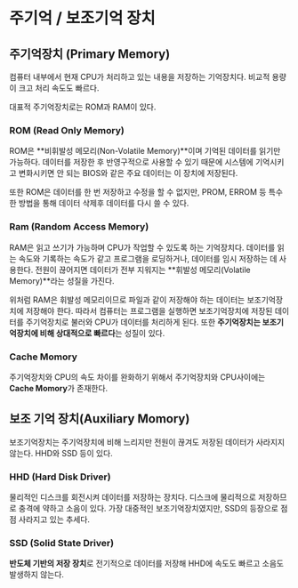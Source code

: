 # 주기억 / 보조기억 장치

## 주기억장치 (Primary Memory)

컴퓨터 내부에서 현재 CPU가 처리하고 있는 내용을 저장하는 기억장치다. 비교적 용량이 크고 처리 속도도 빠르다.

대표적 주기억장치로는 ROM과 RAM이 있다.

### ROM (Read Only Memory)

ROM은 **비휘발성 메모리(Non-Volatile Memory)**이며 기억된 데이터를 읽기만 가능하다. 데이터를 저장한 후 반영구적으로 사용할 수 있기 때문에 시스템에 기억시키고 변화시키면 안 되는 BIOS와 같은 주요 데이터는 이 장치에 저장된다.

또한 ROM은 데이터를 한 번 저장하고 수정을 할 수 없지만, PROM, ERROM 등 특수한 방법을 통해 데이터 삭제후 데이터를 다시 쓸 수 있다.

### Ram (Random Access Memory)

RAM은 읽고 쓰기가 가능하며 CPU가 작업할 수 있도록 하는 기억장치다. 데이터를 읽는 속도와 기록하는 속도가 같고 프로그램을 로딩하거나, 데이터를 임시 저장하는 데 사용한다. 전원이 끊어지면 데이터가 전부 지워지는 **휘발성 메모리(Volatile Memory)**라는 성질을 가진다.

위처럼 RAM은 휘발성 메모리이므로 파일과 같이 저장해야 하는 데이터는 보조기억장치에 저장해야 한다. 따라서 컴퓨터는 프로그램을 실행하면 보조기억장치에 저장된 데이터를 주기억장치로 불러와 CPU가 데이터를 처리하게 된다. 또한 **주기억장치는 보조기억장치에 비해 상대적으로 빠르다**는 성질이 있다.

### Cache Momory
주기억장치와 CPU의 속도 차이를 완화하기 위해서 주기억장치와 CPU사이에는 **Cache Momory**가 존재한다.

## 보조 기억 장치(Auxiliary Momory)

보조기억장치는 주기억장치에 비해 느리지만 전원이 끊겨도 저장된 데이터가 사라지지 않는다. HHD와 SSD 등이 있다.

### HHD (Hard Disk Driver)

물리적인 디스크를 회전시켜 데이터를 저장하는 장치다. 디스크에 물리적으로 저장하므로 충격에 약하고 소음이 있다. 가장 대중적인 보조기억장치였지만, SSD의 등장으로 점점 사라지고 있는 추세다.

### SSD (Solid State Driver)

**반도체 기반의 저장 장치**로 전기적으로 데이터를 저장해 HHD에 속도도 빠르고 소음도 발생하지 않는다.